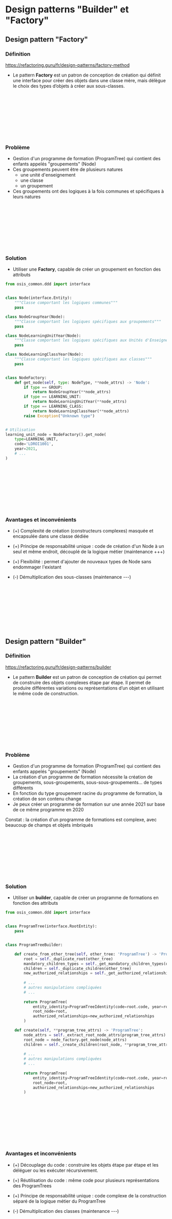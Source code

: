 # Design patterns "Builder" et "Factory"

## Design pattern "Factory"

### Définition

https://refactoring.guru/fr/design-patterns/factory-method

- Le pattern **Factory** est un patron de conception de création qui définit une interface 
pour créer des objets dans une classe mère, mais délègue le choix des types d’objets à créer aux sous-classes.


<br/><br/><br/><br/><br/><br/><br/><br/>



### Problème

- Gestion d'un programme de formation (ProgramTree) qui contient des enfants appelés "groupements" (Node)
- Ces groupements peuvent être de plusieurs natures
    - une unité d'enseignement
    - une classe
    - un groupement
- Ces groupements ont des logiques à la fois communes et spécifiques à leurs natures


<br/><br/><br/><br/><br/><br/><br/><br/>



### Solution

- Utiliser une **Factory**, capable de créer un groupement en fonction des attributs
```python
from osis_common.ddd import interface


class Node(interface.Entity):
    """Classe comportant les logiques communes"""
    pass

class NodeGroupYear(Node):
    """Classe comportant les logiques spécifiques aux groupements"""
    pass

class NodeLearningUnitYear(Node):
    """Classe comportant les logiques spécifiques aux Unités d'Enseignement"""
    pass

class NodeLearningClassYear(Node):
    """Classe comportant les logiques spécifiques aux classes"""
    pass


class NodeFactory:
    def get_node(self, type: NodeType, **node_attrs) -> 'Node':
        if type == GROUP:
            return NodeGroupYear(**node_attrs)
        if type == LEARNING_UNIT:
            return NodeLearningUnitYear(**node_attrs)
        if type == LEARNING_CLASS:
            return NodeLearningClassYear(**node_attrs)
        raise Exception("Unknown type")


# Utilisation
learning_unit_node = NodeFactory().get_node(
    type=LEARNING_UNIT,
    code='LDROI1001',
    year=2021,
    # ... 
)


``` 


<br/><br/><br/><br/><br/><br/><br/><br/>



### Avantages et inconvénients

- (+) Complexité de création (constructeurs complexes) masquée et encapsulée dans une classe dédiée
- (+) Principe de responsabilité unique : code de création d'un Node à un seul et même endroit, découplé de la logique métier (maintenance +++)
- (+) Flexibilité : permet d'ajouter de nouveaux types de Node sans endommager l'existant

- (-) Démultiplication des sous-classes (maintenance ---) 



<br/><br/><br/><br/><br/><br/><br/><br/>



## Design pattern "Builder"

### Définition

https://refactoring.guru/fr/design-patterns/builder

- Le pattern **Builder** est un patron de conception de création qui permet de construire des objets complexes 
étape par étape. Il permet de produire différentes variations ou représentations d’un objet 
en utilisant le même code de construction.


<br/><br/><br/><br/><br/><br/><br/><br/>



### Problème

- Gestion d'un programme de formation (ProgramTree) qui contient des enfants appelés "groupements" (Node)
- La création d'un programme de formation nécessite la création de groupements, sous-groupements, sous-sous-groupements... de types différents
- En fonction du type groupement racine du programme de formation, la création de son contenu change
- Je peux créer un programme de formation sur une année 2021 sur base de ce même programme en 2020

Constat : la création d'un programme de formations est complexe, avec beaucoup de champs et objets imbriqués


<br/><br/><br/><br/><br/><br/><br/><br/>



### Solution

- Utiliser un **builder**, capable de créer un programme de formations en fonction des attributs

```python
from osis_common.ddd import interface


class ProgramTree(interface.RootEntity):
    pass


class ProgramTreeBuilder:

    def create_from_other_tree(self, other_tree: 'ProgramTree') -> 'ProgramTree':
        root = self._duplicate_root(other_tree)
        mandatory_children_types = self._get_mandatory_children_types(other_tree, root)
        children = self._duplicate_children(other_tree)
        new_authorized_relationships = self._get_authorized_relationships(other_tree)
        
        # ... 
        # autres manipulations compliquées
        # ...
        
        return ProgramTree(
            entity_identity=ProgramTreeIdentity(code=root.code, year=root.year),
            root_node=root,
            authorized_relationships=new_authorized_relationships
        )

    def create(self, **program_tree_attrs) -> 'ProgramTree':
        node_attrs = self._extract_root_node_attrs(program_tree_attrs)
        root_node = node_factory.get_node(node_attrs)
        children = self._create_children(root_node, **program_tree_attrs)
        
        # ... 
        # autres manipulations compliquées
        # ...
        
        return ProgramTree(
            entity_identity=ProgramTreeIdentity(code=root.code, year=root.year),
            root_node=root,
            authorized_relationships=new_authorized_relationships
        )
```


<br/><br/><br/><br/><br/><br/><br/><br/>



### Avantages et inconvénients

- (+) Découplage du code : construire les objets étape par étape et les déléguer ou les exécuter récursivement.
- (+) Réutilisation du code : même code pour plusieurs représentations des ProgramTrees
- (+) Principe de responsabilité unique : code complexe de la construction séparé de la logique métier du ProgramTree

- (-) Démultiplication des classes (maintenance ---)




<br/><br/><br/><br/><br/><br/><br/><br/>



## Design pattern "Singleton"

### Définition

https://refactoring.guru/fr/design-patterns/singleton

- Le pattern **Singleton** est un patron de conception de création qui garantit que l’instance d’une classe 
n’existe qu’en un seul exemplaire, tout en fournissant un point d’accès global à cette instance.

### Avantages et inconvénients

- cf. https://refactoring.guru/fr/design-patterns/singleton

### Questions

- Comment implémenter le Singleton pour le ProgramTreeBuilder ?
- Comment implémenter le Singleton pour le NodeFactory ?
- Devrait-on implémenter le Singleton pour les Factories et Builders ? 
